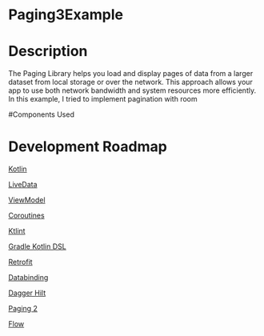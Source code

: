 # Paging3Example

# Description
The Paging Library helps you load and display pages of data from a larger dataset from local storage or over the network. This approach allows your app to use both network bandwidth and system resources more efficiently. In this example, I tried to implement pagination with room


#Components Used
# Development Roadmap

[Kotlin](https://kotlinlang.org/)

[LiveData](https://developer.android.com/topic/libraries/architecture/livedata)

[ViewModel](https://developer.android.com/topic/libraries/architecture/viewmodel)

[Coroutines](https://developer.android.com/topic/libraries/architecture/coroutines)

[Ktlint](https://ktlint.github.io/)

[Gradle Kotlin DSL](https://docs.gradle.org/current/userguide/kotlin_dsl.html)

[Retrofit](https://square.github.io/retrofit/)

[Databinding](https://developer.android.com/topic/libraries/data-binding)

[Dagger Hilt](https://developer.android.com/training/dependency-injection/hilt-android)

[Paging 2](https://developer.android.com/topic/libraries/architecture/paging)

[Flow](https://kotlinlang.org/docs/flow.html)
